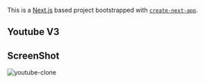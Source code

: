 This is a [Next.js](https://nextjs.org/) based project bootstrapped with [`create-next-app`](https://github.com/vercel/next.js/tree/canary/packages/create-next-app).

## Youtube V3

## ScreenShot
![youtube-clone](https://github.com/47018rohit/youtube-clone/assets/101239098/0ce6eaab-eb84-48cf-8561-517fdfef4cf6)
